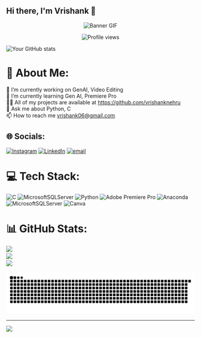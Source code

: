 ## Hi there, I'm Vrishank 👋
<p align="center">
  <img src="https://i.pinimg.com/originals/2f/56/90/2f5690ee185f5345025b1a5b0bf2c8aa.gif" alt="Banner GIF" width="1000">
</p>

<p align="center">
  <img src="https://komarev.com/ghpvc/?username=vrishanknehru&abbreviated=true&style=flat&base=247" alt="Profile views"/>
</p>

![Your GitHub stats](https://<github-readme-stats>.vercel.app/api?username=vrishanknehru&show_icons=true)

# 💫 About Me:
🔭 I’m currently working on GenAI, Video Editing<br>🌱 I’m currently learning Gen AI, Premiere Pro<br>👨‍💻 All of my projects are available at https://github.com/vrishanknehru<br>💬 Ask me about Python, C<br>📫 How to reach me vrishank06@gmail.com


## 🌐 Socials:
[![Instagram](https://img.shields.io/badge/Instagram-%23E4405F.svg?logo=Instagram&logoColor=white)](https://instagram.com/nehruuuuu) [![LinkedIn](https://img.shields.io/badge/LinkedIn-%230077B5.svg?logo=linkedin&logoColor=white)](https://www.linkedin.com/in/vrishank-nehru-67b848322/) [![email](https://img.shields.io/badge/Email-D14836?logo=gmail&logoColor=white)](mailto:vrishank06@gmail.com) 

# 💻 Tech Stack:
![C](https://img.shields.io/badge/c-%2300599C.svg?style=for-the-badge&logo=c&logoColor=white) ![MicrosoftSQLServer](https://img.shields.io/badge/Microsoft%20SQL%20Server-CC2927?style=for-the-badge&logo=microsoft%20sql%20server&logoColor=white) ![Python](https://img.shields.io/badge/python-3670A0?style=for-the-badge&logo=python&logoColor=ffdd54) ![Adobe Premiere Pro](https://img.shields.io/badge/Adobe%20Premiere%20Pro-9999FF.svg?style=for-the-badge&logo=Adobe%20Premiere%20Pro&logoColor=white) ![Anaconda](https://img.shields.io/badge/Anaconda-%2344A833.svg?style=for-the-badge&logo=anaconda&logoColor=white) ![MicrosoftSQLServer](https://img.shields.io/badge/Microsoft%20SQL%20Server-CC2927?style=for-the-badge&logo=microsoft%20sql%20server&logoColor=white) ![Canva](https://img.shields.io/badge/Canva-%2300C4CC.svg?style=for-the-badge&logo=Canva&logoColor=white)
# 📊 GitHub Stats:
![](https://github-readme-stats.vercel.app/api?username=vrishanknehru&theme=dark&hide_border=false&include_all_commits=true&count_private=true)<br/>
![](https://nirzak-streak-stats.vercel.app/?user=vrishanknehru&theme=dark&hide_border=false)<br/>
![](https://github-readme-stats.vercel.app/api/top-langs/?username=vrishanknehru&theme=dark&hide_border=false&include_all_commits=true&count_private=true&layout=compact)

<picture>
  <source media="(prefers-color-scheme: dark)" srcset="https://raw.githubusercontent.com/vrishanknehru/vrishanknehru/output/github-snake-dark.svg" />
  <source media="(prefers-color-scheme: light)" srcset="https://raw.githubusercontent.com/vrishanknehru/vrishanknehru/output/github-snake.svg" />
  <img alt="github-snake" src="https://raw.githubusercontent.com/vrishanknehru/vrishanknehru/output/github-snake.svg" />
</picture>


---
[![](https://visitcount.itsvg.in/api?id=vrishanknehru&icon=0&color=0)](https://visitcount.itsvg.in)

<!-- Proudly created with GPRM ( https://gprm.itsvg.in ) -->
